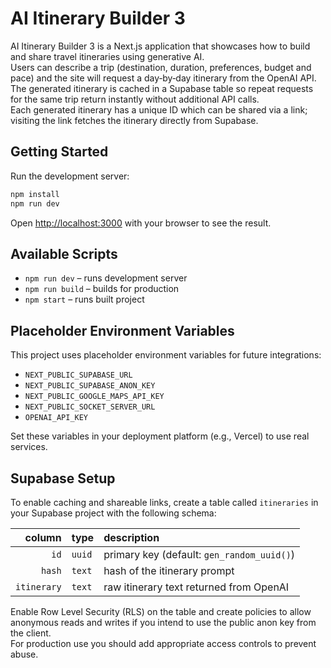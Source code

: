 # AI Itinerary Builder 3

AI Itinerary Builder 3 is a Next.js application that showcases how to build and share travel itineraries using generative AI.  
Users can describe a trip (destination, duration, preferences, budget and pace) and the site will request a day‑by‑day itinerary from the OpenAI API.  
The generated itinerary is cached in a Supabase table so repeat requests for the same trip return instantly without additional API calls.  
Each generated itinerary has a unique ID which can be shared via a link; visiting the link fetches the itinerary directly from Supabase.

## Getting Started

Run the development server:

```bash
npm install
npm run dev
```

Open [http://localhost:3000](http://localhost:3000) with your browser to see the result.

## Available Scripts

- `npm run dev` – runs development server
- `npm run build` – builds for production
- `npm start` – runs built project

## Placeholder Environment Variables

This project uses placeholder environment variables for future integrations:

- `NEXT_PUBLIC_SUPABASE_URL`
- `NEXT_PUBLIC_SUPABASE_ANON_KEY`
- `NEXT_PUBLIC_GOOGLE_MAPS_API_KEY`
- `NEXT_PUBLIC_SOCKET_SERVER_URL`
- `OPENAI_API_KEY`

Set these variables in your deployment platform (e.g., Vercel) to use real services.

## Supabase Setup

To enable caching and shareable links, create a table called `itineraries` in your Supabase project with the following schema:

| column | type    | description                               |
|-------:|:--------|:------------------------------------------|
| `id`   | `uuid`  | primary key (default: `gen_random_uuid()`)|
| `hash` | `text`  | hash of the itinerary prompt               |
| `itinerary` | `text` | raw itinerary text returned from OpenAI |

Enable Row Level Security (RLS) on the table and create policies to allow anonymous reads and writes if you intend to use the public anon key from the client.  
For production use you should add appropriate access controls to prevent abuse.

